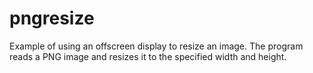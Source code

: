 # pngresize

Example of using an offscreen display to resize an image. The program reads
a PNG image and resizes it to the specified width and height.
